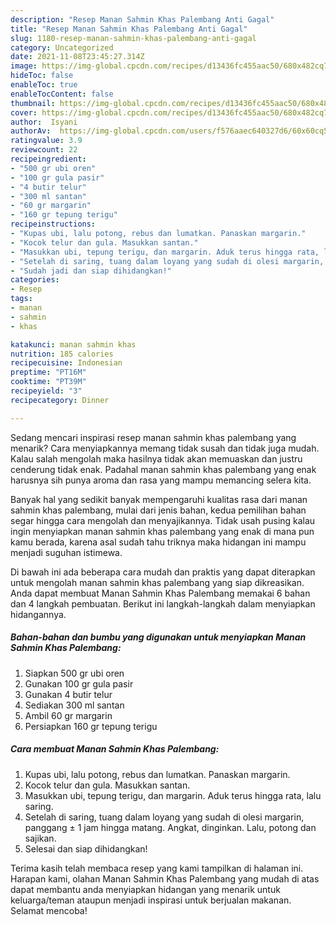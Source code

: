 ```yaml
---
description: "Resep Manan Sahmin Khas Palembang Anti Gagal"
title: "Resep Manan Sahmin Khas Palembang Anti Gagal"
slug: 1180-resep-manan-sahmin-khas-palembang-anti-gagal
category: Uncategorized
date: 2021-11-08T23:45:27.314Z
image: https://img-global.cpcdn.com/recipes/d13436fc455aac50/680x482cq70/manan-sahmin-khas-palembang-foto-resep-utama.jpg
hideToc: false
enableToc: true
enableTocContent: false
thumbnail: https://img-global.cpcdn.com/recipes/d13436fc455aac50/680x482cq70/manan-sahmin-khas-palembang-foto-resep-utama.jpg
cover: https://img-global.cpcdn.com/recipes/d13436fc455aac50/680x482cq70/manan-sahmin-khas-palembang-foto-resep-utama.jpg
author:  Isyani
authorAv:  https://img-global.cpcdn.com/users/f576aaec640327d6/60x60cq50/avatar.jpg
ratingvalue: 3.9
reviewcount: 22
recipeingredient:
- "500 gr ubi oren"
- "100 gr gula pasir"
- "4 butir telur"
- "300 ml santan"
- "60 gr margarin"
- "160 gr tepung terigu"
recipeinstructions:
- "Kupas ubi, lalu potong, rebus dan lumatkan. Panaskan margarin."
- "Kocok telur dan gula. Masukkan santan."
- "Masukkan ubi, tepung terigu, dan margarin. Aduk terus hingga rata, lalu saring."
- "Setelah di saring, tuang dalam loyang yang sudah di olesi margarin, panggang ± 1 jam hingga matang. Angkat, dinginkan. Lalu, potong dan sajikan."
- "Sudah jadi dan siap dihidangkan!"
categories:
- Resep
tags:
- manan
- sahmin
- khas

katakunci: manan sahmin khas 
nutrition: 185 calories
recipecuisine: Indonesian
preptime: "PT16M"
cooktime: "PT39M"
recipeyield: "3"
recipecategory: Dinner

---
```



Sedang mencari inspirasi resep manan sahmin khas palembang yang menarik? Cara menyiapkannya memang tidak susah dan tidak juga mudah. Kalau salah mengolah maka hasilnya tidak akan memuaskan dan justru cenderung tidak enak. Padahal manan sahmin khas palembang yang enak harusnya sih punya aroma dan rasa yang mampu memancing selera kita.




Banyak hal yang sedikit banyak mempengaruhi kualitas rasa dari manan sahmin khas palembang, mulai dari jenis bahan, kedua pemilihan bahan segar hingga cara mengolah dan menyajikannya. Tidak usah pusing kalau ingin menyiapkan manan sahmin khas palembang yang enak di mana pun kamu berada, karena asal sudah tahu triknya maka hidangan ini mampu menjadi suguhan istimewa.


Di bawah ini ada beberapa cara mudah dan praktis yang dapat diterapkan untuk mengolah manan sahmin khas palembang yang siap dikreasikan. Anda dapat membuat Manan Sahmin Khas Palembang memakai 6 bahan dan 4 langkah pembuatan. Berikut ini langkah-langkah dalam menyiapkan hidangannya.

<!--inarticleads1-->

##### Bahan-bahan dan bumbu yang digunakan untuk menyiapkan Manan Sahmin Khas Palembang:

1. Siapkan 500 gr ubi oren
1. Gunakan 100 gr gula pasir
1. Gunakan 4 butir telur
1. Sediakan 300 ml santan
1. Ambil 60 gr margarin
1. Persiapkan 160 gr tepung terigu




<!--inarticleads2-->

##### Cara membuat Manan Sahmin Khas Palembang:

1. Kupas ubi, lalu potong, rebus dan lumatkan. Panaskan margarin.
1. Kocok telur dan gula. Masukkan santan.
1. Masukkan ubi, tepung terigu, dan margarin. Aduk terus hingga rata, lalu saring.
1. Setelah di saring, tuang dalam loyang yang sudah di olesi margarin, panggang ± 1 jam hingga matang. Angkat, dinginkan. Lalu, potong dan sajikan.
1. Selesai dan siap dihidangkan!



Terima kasih telah membaca resep yang kami tampilkan di halaman ini. Harapan kami, olahan Manan Sahmin Khas Palembang yang mudah di atas dapat membantu anda menyiapkan hidangan yang menarik untuk keluarga/teman ataupun menjadi inspirasi untuk berjualan makanan. Selamat mencoba!
